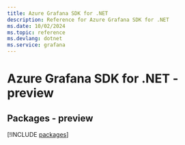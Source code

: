 ```yaml
---
title: Azure Grafana SDK for .NET
description: Reference for Azure Grafana SDK for .NET
ms.date: 10/02/2024
ms.topic: reference
ms.devlang: dotnet
ms.service: grafana
---
```

# Azure Grafana SDK for .NET - preview
## Packages - preview
[!INCLUDE [packages](grafana-index.md)]